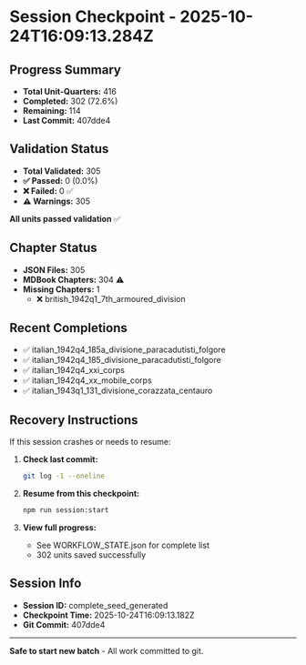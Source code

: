 # Session Checkpoint - 2025-10-24T16:09:13.284Z

## Progress Summary

- **Total Unit-Quarters:** 416
- **Completed:** 302 (72.6%)
- **Remaining:** 114
- **Last Commit:** 407dde4

## Validation Status

- **Total Validated:** 305
- **✅ Passed:** 0 (0.0%)
- **❌ Failed:** 0 ✅
- **⚠️ Warnings:** 305

**All units passed validation** ✅

## Chapter Status

- **JSON Files:** 305
- **MDBook Chapters:** 304 ⚠️
- **Missing Chapters:** 1
  - ❌ british_1942q1_7th_armoured_division

## Recent Completions

- ✅ italian_1942q4_185a_divisione_paracadutisti_folgore
- ✅ italian_1942q4_185_divisione_paracadutisti_folgore
- ✅ italian_1942q4_xxi_corps
- ✅ italian_1942q4_xx_mobile_corps
- ✅ italian_1943q1_131_divisione_corazzata_centauro

## Recovery Instructions

If this session crashes or needs to resume:

1. **Check last commit:**
   ```bash
   git log -1 --oneline
   ```

2. **Resume from this checkpoint:**
   ```bash
   npm run session:start
   ```

3. **View full progress:**
   - See WORKFLOW_STATE.json for complete list
   - 302 units saved successfully

## Session Info

- **Session ID:** complete_seed_generated
- **Checkpoint Time:** 2025-10-24T16:09:13.182Z
- **Git Commit:** 407dde4

---

**Safe to start new batch** - All work committed to git.
